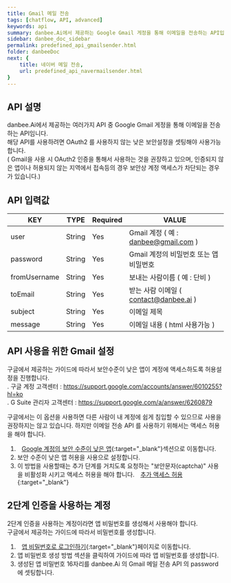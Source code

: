 ```yaml
---
title: Gmail 메일 전송
tags: [chatflow, API, advanced]
keywords: api
summary: danbee.Ai에서 제공하는 Google Gmail 게정을 통해 이메일을 전송하는 API입니다.
sidebar: danbee_doc_sidebar
permalink: predefined_api_gmailsender.html
folder: danbeeDoc
next: {
    title: 네이버 메일 전송,
    url: predefined_api_navermailsender.html
}
---
```


## API 설명

danbee.Ai에서 제공하는 여러가지 API 중 Google Gmail 게정을 통해 이메일을 전송하는 API임니다. <br /> 
해당 API를 사용하려면 OAuth2 를 사용하지 않는 낮은 보안설정을 셋팅해야 사용가능합니다. <br />
( Gmail을 사용 시 OAuth2 인증을 통해서 사용하는 것을 권장하고 있으며, 
  인증되지 않은 앱이나 허용되지 않는 지역에서 접속등의 경우 보안상 계정 액세스가 차단되는 경우가 있습니다.)


## API 입력값

| KEY | TYPE | Required | VALUE |
|--------|--------|--------|--------|
| user | String | Yes | Gmail 계정 ( 예 : danbee@gmail.com ) |
| password | String | Yes | Gmail 계정의 비밀번호 또는 앱 비밀번호 |
| fromUsername | String | Yes | 보내는 사람이름 ( 예 : 단비 ) |
| toEmail | String | Yes | 받는 사람 이메일 ( contact@danbee.ai ) |
| subject | String | Yes | 이메일 제목 |
| message | String | Yes | 이메일 내용 ( html 사용가능 ) |

## API 사용을 위한 Gmail 설정

구글에서 제공하는 가이드에 따라서 보안수준이 낮은 앱이 계정에 액세스하도록 허용설정을 진행합니다. <br />
. 구글 계정 고객센터 : https://support.google.com/accounts/answer/6010255?hl=ko <br />
. G Suite 관리자 고객센터 : https://support.google.com/a/answer/6260879 <br />

구글에서는 이 옵션을 사용하면 다른 사람이 내 계정에 쉽게 침입할 수 있으므로 사용을 권장하지는 않고 있습니다.
하지만 이메일 전송 API 를 사용하기 위해서는 액세스 허용을 해야 합니다. 
1. <span class="link"><i class="fa fa-external-link-square" aria-hidden="true" style="margin: 0px 5px"></i>[Google 계정의 보안 수준이 낮은 앱](https://myaccount.google.com/lesssecureapps){:target="_blank"}</span>섹션으로 이동합니다.
2. 보안 수준이 낮은 앱 허용을 사용으로 설정합니다.
3. 이 방법을 사용할때는 추가 단계를 거치도록 요청하는 "보안문자(captcha)" 사용을 비활성화 시키고 액세스 허용을 해야 합니다. <span class="link"><i class="fa fa-external-link-square" aria-hidden="true" style="margin: 0px 5px"></i>[추가 액세스 허용](https://accounts.google.com/b/0/displayunlockcaptcha){:target="_blank"}</span>

## 2단계 인증을 사용하는 계정

2단계 인증을 사용하는 계정이라면 앱 비밀번호를 생성해서 사용해야 합니다. <br />
구글에서 제공하는 가이드에 따라서 비밀번호를 생성합니다. <br />

1. <span class="link"><i class="fa fa-external-link-square" aria-hidden="true" style="margin: 0px 5px"></i>[앱 비밀번호로 로그인하기](https://support.google.com/mail/answer/185833?hl=ko){:target="_blank"}</span>페이지로 이동합니다.
2. 앱 비밀번호 생성 방법 섹션을 클릭하여 가이드에 따라 앱 비밀번호를 생성합니다.
3. 생성된 앱 비밀번호 16자리를 danbee.Ai 의 Gmail 메일 전송 API 의 password 에 셋팅합니다.

<br />
